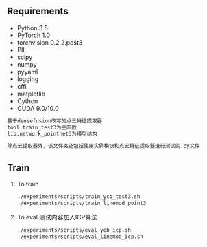 
## Requirements

* Python 3.5
* PyTorch 1.0
* torchvision 0.2.2.post3
* PIL
* scipy
* numpy
* pyyaml
* logging
* cffi
* matplotlib
* Cython
* CUDA 9.0/10.0

```bash
基于densefusion改写的点云特征提取器
tool.train_test3为主函数
lib.network_pointnet3为模型结构

除点云提取器外，该文件夹还包括使用实例模块和点云特征提取器进行测试的.py文件
```

## Train
1. To train
   ```bash
   ./experiments/scripts/train_ycb_test3.sh
   ./experiments/scripts/train_linemod_point3
   ```
   
2. To eval 测试内容加入ICP算法
   ```bash
   ./experiments/scripts/eval_ycb_icp.sh 
   ./experiments/scripts/eval_linemod_icp.sh
   ```